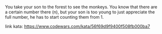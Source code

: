 You take your son to the forest to see the monkeys. You know that there are a certain number there (n), but your son is too young to just appreciate the full number, he has to start counting them from 1.

link kata: https://www.codewars.com/kata/56f69d9f9400f508fb000ba7